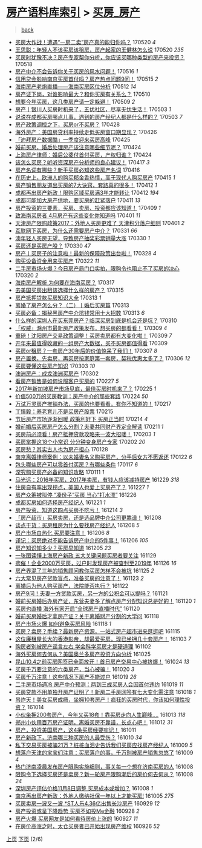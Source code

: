 [房产语料库索引](../../README.md)  > [买房_房产](买房_房产.md)
====
> [back](../README.md)

- [买房大作战！遭遇“一房二卖”房产真的能归你吗？](http://jkwz.applinzi.com/ittc/6969759198647682052.html#%E4%B9%B0%E6%88%BF%E5%A4%A7%E4%BD%9C%E6%88%98%EF%BC%81%E9%81%AD%E9%81%87%E2%80%9C%E4%B8%80%E6%88%BF%E4%BA%8C%E5%8D%96%E2%80%9D%E6%88%BF%E4%BA%A7%E7%9C%9F%E7%9A%84%E8%83%BD%E5%BD%92%E4%BD%A0%E5%90%97%EF%BC%9F) 170520 *4* 
- [王思聪：年轻人不该买房该租房，房产起家的王健林怎么说](http://jkwz.applinzi.com/ittc/6969374949046223877.html#%E7%8E%8B%E6%80%9D%E8%81%AA%EF%BC%9A%E5%B9%B4%E8%BD%BB%E4%BA%BA%E4%B8%8D%E8%AF%A5%E4%B9%B0%E6%88%BF%E8%AF%A5%E7%A7%9F%E6%88%BF%EF%BC%8C%E6%88%BF%E4%BA%A7%E8%B5%B7%E5%AE%B6%E7%9A%84%E7%8E%8B%E5%81%A5%E6%9E%97%E6%80%8E%E4%B9%88%E8%AF%B4) 170520 *235* 
- [买房时犹豫不决？房产专家帮你分析，你应该买哪种类型的房产来投资？](http://jkwz.applinzi.com/ittc/6968882521168151557.html#%E4%B9%B0%E6%88%BF%E6%97%B6%E7%8A%B9%E8%B1%AB%E4%B8%8D%E5%86%B3%EF%BC%9F%E6%88%BF%E4%BA%A7%E4%B8%93%E5%AE%B6%E5%B8%AE%E4%BD%A0%E5%88%86%E6%9E%90%EF%BC%8C%E4%BD%A0%E5%BA%94%E8%AF%A5%E4%B9%B0%E5%93%AA%E7%A7%8D%E7%B1%BB%E5%9E%8B%E7%9A%84%E6%88%BF%E4%BA%A7%E6%9D%A5%E6%8A%95%E8%B5%84%EF%BC%9F) 170518  
- [房产中介不会告诉你关于买房的风水问题！](http://jkwz.applinzi.com/ittc/6968348043664425989.html#%E6%88%BF%E4%BA%A7%E4%B8%AD%E4%BB%8B%E4%B8%8D%E4%BC%9A%E5%91%8A%E8%AF%89%E4%BD%A0%E5%85%B3%E4%BA%8E%E4%B9%B0%E6%88%BF%E7%9A%84%E9%A3%8E%E6%B0%B4%E9%97%AE%E9%A2%98%EF%BC%81) 170516 *1* 
- [信用贷会影响南京买房首付吗？房产热点问题9问！](http://jkwz.applinzi.com/ittc/6967816759414359044.html#%E4%BF%A1%E7%94%A8%E8%B4%B7%E4%BC%9A%E5%BD%B1%E5%93%8D%E5%8D%97%E4%BA%AC%E4%B9%B0%E6%88%BF%E9%A6%96%E4%BB%98%E5%90%97%EF%BC%9F%E6%88%BF%E4%BA%A7%E7%83%AD%E7%82%B9%E9%97%AE%E9%A2%989%E9%97%AE%EF%BC%81) 170515 *2* 
- [海南房产老炮直播——海南买房区位分析](http://jkwz.applinzi.com/ittc/6966782061808452613.html#%E6%B5%B7%E5%8D%97%E6%88%BF%E4%BA%A7%E8%80%81%E7%82%AE%E7%9B%B4%E6%92%AD%E2%80%94%E2%80%94%E6%B5%B7%E5%8D%97%E4%B9%B0%E6%88%BF%E5%8C%BA%E4%BD%8D%E5%88%86%E6%9E%90) 170512 *14* 
- [房产证下岗，对谁影响最大？和你买房有关系么？](http://jkwz.applinzi.com/ittc/6965970350390117381.html#%E6%88%BF%E4%BA%A7%E8%AF%81%E4%B8%8B%E5%B2%97%EF%BC%8C%E5%AF%B9%E8%B0%81%E5%BD%B1%E5%93%8D%E6%9C%80%E5%A4%A7%EF%BC%9F%E5%92%8C%E4%BD%A0%E4%B9%B0%E6%88%BF%E6%9C%89%E5%85%B3%E7%B3%BB%E4%B9%88%EF%BC%9F) 170510  
- [想要今年买房，这几类房产请一定躲避！](http://jkwz.applinzi.com/ittc/6965677228590367749.html#%E6%83%B3%E8%A6%81%E4%BB%8A%E5%B9%B4%E4%B9%B0%E6%88%BF%EF%BC%8C%E8%BF%99%E5%87%A0%E7%B1%BB%E6%88%BF%E4%BA%A7%E8%AF%B7%E4%B8%80%E5%AE%9A%E8%BA%B2%E9%81%BF%EF%BC%81) 170509 *2* 
- [房产丨银川人买房时机来了，五优社区，尽享无忧生活！](http://jkwz.applinzi.com/ittc/6963485828947903493.html#%E6%88%BF%E4%BA%A7%E4%B8%A8%E9%93%B6%E5%B7%9D%E4%BA%BA%E4%B9%B0%E6%88%BF%E6%97%B6%E6%9C%BA%E6%9D%A5%E4%BA%86%EF%BC%8C%E4%BA%94%E4%BC%98%E7%A4%BE%E5%8C%BA%EF%BC%8C%E5%B0%BD%E4%BA%AB%E6%97%A0%E5%BF%A7%E7%94%9F%E6%B4%BB%EF%BC%81) 170503 *1* 
- [说说在成都买房哪点儿事，遇到的房产经纪人都是什么样的？](http://jkwz.applinzi.com/ittc/6963470895287895044.html#%E8%AF%B4%E8%AF%B4%E5%9C%A8%E6%88%90%E9%83%BD%E4%B9%B0%E6%88%BF%E5%93%AA%E7%82%B9%E5%84%BF%E4%BA%8B%EF%BC%8C%E9%81%87%E5%88%B0%E7%9A%84%E6%88%BF%E4%BA%A7%E7%BB%8F%E7%BA%AA%E4%BA%BA%E9%83%BD%E6%98%AF%E4%BB%80%E4%B9%88%E6%A0%B7%E7%9A%84%EF%BC%9F) 170503 *7* 
- [房产政策调控之下，买房or不买房？](http://jkwz.applinzi.com/ittc/6961585607934477317.html#%E6%88%BF%E4%BA%A7%E6%94%BF%E7%AD%96%E8%B0%83%E6%8E%A7%E4%B9%8B%E4%B8%8B%EF%BC%8C%E4%B9%B0%E6%88%BFor%E4%B8%8D%E4%B9%B0%E6%88%BF%EF%BC%9F) 170428  
- [海外房产：美国房贷利率持续走低买房窗口期显现？](http://jkwz.applinzi.com/ittc/6960864604086338565.html#%E6%B5%B7%E5%A4%96%E6%88%BF%E4%BA%A7%EF%BC%9A%E7%BE%8E%E5%9B%BD%E6%88%BF%E8%B4%B7%E5%88%A9%E7%8E%87%E6%8C%81%E7%BB%AD%E8%B5%B0%E4%BD%8E%E4%B9%B0%E6%88%BF%E7%AA%97%E5%8F%A3%E6%9C%9F%E6%98%BE%E7%8E%B0%EF%BC%9F) 170426  
- [「迪拜房产数据酷」一季度迎来买房高峰](http://jkwz.applinzi.com/ittc/6960109692922627076.html#%E3%80%8C%E8%BF%AA%E6%8B%9C%E6%88%BF%E4%BA%A7%E6%95%B0%E6%8D%AE%E9%85%B7%E3%80%8D%E4%B8%80%E5%AD%A3%E5%BA%A6%E8%BF%8E%E6%9D%A5%E4%B9%B0%E6%88%BF%E9%AB%98%E5%B3%B0) 170425  
- [婚前买房，婚后处理房产该注意哪些细节呢？](http://jkwz.applinzi.com/ittc/6960115848072135684.html#%E5%A9%9A%E5%89%8D%E4%B9%B0%E6%88%BF%EF%BC%8C%E5%A9%9A%E5%90%8E%E5%A4%84%E7%90%86%E6%88%BF%E4%BA%A7%E8%AF%A5%E6%B3%A8%E6%84%8F%E5%93%AA%E4%BA%9B%E7%BB%86%E8%8A%82%E5%91%A2%EF%BC%9F) 170424  
- [上海房产律师：婚后公婆付首付买房，产权归谁？](http://jkwz.applinzi.com/ittc/6960026554041107460.html#%E4%B8%8A%E6%B5%B7%E6%88%BF%E4%BA%A7%E5%BE%8B%E5%B8%88%EF%BC%9A%E5%A9%9A%E5%90%8E%E5%85%AC%E5%A9%86%E4%BB%98%E9%A6%96%E4%BB%98%E4%B9%B0%E6%88%BF%EF%BC%8C%E4%BA%A7%E6%9D%83%E5%BD%92%E8%B0%81%EF%BC%9F) 170424  
- [该怎么买房？听听资深房产分析师的良心建议！](http://jkwz.applinzi.com/ittc/6957518844326315013.html#%E8%AF%A5%E6%80%8E%E4%B9%88%E4%B9%B0%E6%88%BF%EF%BC%9F%E5%90%AC%E5%90%AC%E8%B5%84%E6%B7%B1%E6%88%BF%E4%BA%A7%E5%88%86%E6%9E%90%E5%B8%88%E7%9A%84%E8%89%AF%E5%BF%83%E5%BB%BA%E8%AE%AE%EF%BC%81) 170417 *3* 
- [房产名词有哪些？新手买房必知这些房产名词](http://jkwz.applinzi.com/ittc/6957109376610468868.html#%E6%88%BF%E4%BA%A7%E5%90%8D%E8%AF%8D%E6%9C%89%E5%93%AA%E4%BA%9B%EF%BC%9F%E6%96%B0%E6%89%8B%E4%B9%B0%E6%88%BF%E5%BF%85%E7%9F%A5%E8%BF%99%E4%BA%9B%E6%88%BF%E4%BA%A7%E5%90%8D%E8%AF%8D) 170416  
- [在历史上，欧洲人的购买郁金香热情，高于现代人购买房产](http://jkwz.applinzi.com/ittc/6956727196440855557.html#%E5%9C%A8%E5%8E%86%E5%8F%B2%E4%B8%8A%EF%BC%8C%E6%AC%A7%E6%B4%B2%E4%BA%BA%E7%9A%84%E8%B4%AD%E4%B9%B0%E9%83%81%E9%87%91%E9%A6%99%E7%83%AD%E6%83%85%EF%BC%8C%E9%AB%98%E4%BA%8E%E7%8E%B0%E4%BB%A3%E4%BA%BA%E8%B4%AD%E4%B9%B0%E6%88%BF%E4%BA%A7) 170415 *1* 
- [房产销售朋友道出买房的7大诀窍，套路真的很多！](http://jkwz.applinzi.com/ittc/6955694260216136708.html#%E6%88%BF%E4%BA%A7%E9%94%80%E5%94%AE%E6%9C%8B%E5%8F%8B%E9%81%93%E5%87%BA%E4%B9%B0%E6%88%BF%E7%9A%847%E5%A4%A7%E8%AF%80%E7%AA%8D%EF%BC%8C%E5%A5%97%E8%B7%AF%E7%9C%9F%E7%9A%84%E5%BE%88%E5%A4%9A%EF%BC%81) 170412 *1* 
- [成都再出房产新政！限购区域买房满3年才能转让](http://jkwz.applinzi.com/ittc/6955643318003303429.html#%E6%88%90%E9%83%BD%E5%86%8D%E5%87%BA%E6%88%BF%E4%BA%A7%E6%96%B0%E6%94%BF%EF%BC%81%E9%99%90%E8%B4%AD%E5%8C%BA%E5%9F%9F%E4%B9%B0%E6%88%BF%E6%BB%A13%E5%B9%B4%E6%89%8D%E8%83%BD%E8%BD%AC%E8%AE%A9) 170412 *194* 
- [成都可能加大房产供地，要买房的赶紧落户](http://jkwz.applinzi.com/ittc/6955278399600854021.html#%E6%88%90%E9%83%BD%E5%8F%AF%E8%83%BD%E5%8A%A0%E5%A4%A7%E6%88%BF%E4%BA%A7%E4%BE%9B%E5%9C%B0%EF%BC%8C%E8%A6%81%E4%B9%B0%E6%88%BF%E7%9A%84%E8%B5%B6%E7%B4%A7%E8%90%BD%E6%88%B7) 170411 *13* 
- [房产投资的三要素，买房、卖房、投资都应该知道！](http://jkwz.applinzi.com/ittc/6954522792488862724.html#%E6%88%BF%E4%BA%A7%E6%8A%95%E8%B5%84%E7%9A%84%E4%B8%89%E8%A6%81%E7%B4%A0%EF%BC%8C%E4%B9%B0%E6%88%BF%E3%80%81%E5%8D%96%E6%88%BF%E3%80%81%E6%8A%95%E8%B5%84%E9%83%BD%E5%BA%94%E8%AF%A5%E7%9F%A5%E9%81%93%EF%BC%81) 170409 *1* 
- [致海南买房者 4月房产有这些变化你知道吗](http://jkwz.applinzi.com/ittc/6951602478482195460.html#%E8%87%B4%E6%B5%B7%E5%8D%97%E4%B9%B0%E6%88%BF%E8%80%85+4%E6%9C%88%E6%88%BF%E4%BA%A7%E6%9C%89%E8%BF%99%E4%BA%9B%E5%8F%98%E5%8C%96%E4%BD%A0%E7%9F%A5%E9%81%93%E5%90%97) 170401 *11* 
- [天津房产限购政策2017：外地人买房更难了 天津积分落户细则](http://jkwz.applinzi.com/ittc/6951607196365358085.html#%E5%A4%A9%E6%B4%A5%E6%88%BF%E4%BA%A7%E9%99%90%E8%B4%AD%E6%94%BF%E7%AD%962017%EF%BC%9A%E5%A4%96%E5%9C%B0%E4%BA%BA%E4%B9%B0%E6%88%BF%E6%9B%B4%E9%9A%BE%E4%BA%86+%E5%A4%A9%E6%B4%A5%E7%A7%AF%E5%88%86%E8%90%BD%E6%88%B7%E7%BB%86%E5%88%99) 170401 *2* 
- [互联网下买房，为什么还需要房产中介？](http://jkwz.applinzi.com/ittc/6951340498575950853.html#%E4%BA%92%E8%81%94%E7%BD%91%E4%B8%8B%E4%B9%B0%E6%88%BF%EF%BC%8C%E4%B8%BA%E4%BB%80%E4%B9%88%E8%BF%98%E9%9C%80%E8%A6%81%E6%88%BF%E4%BA%A7%E4%B8%AD%E4%BB%8B%EF%BC%9F) 170331 *66* 
- [澳年轻人买房无望，导致房产抽奖彩票销量大涨](http://jkwz.applinzi.com/ittc/6950885055240078340.html#%E6%BE%B3%E5%B9%B4%E8%BD%BB%E4%BA%BA%E4%B9%B0%E6%88%BF%E6%97%A0%E6%9C%9B%EF%BC%8C%E5%AF%BC%E8%87%B4%E6%88%BF%E4%BA%A7%E6%8A%BD%E5%A5%96%E5%BD%A9%E7%A5%A8%E9%94%80%E9%87%8F%E5%A4%A7%E6%B6%A8) 170330 *1* 
- [买房还是买房产股？](http://jkwz.applinzi.com/ittc/6950786859570562053.html#%E4%B9%B0%E6%88%BF%E8%BF%98%E6%98%AF%E4%B9%B0%E6%88%BF%E4%BA%A7%E8%82%A1%EF%BC%9F) 170330 *47* 
- [房产丨买房子的注意啦！最新的保障政策出台啦！](http://jkwz.applinzi.com/ittc/6950198821215798276.html#%E6%88%BF%E4%BA%A7%E4%B8%A8%E4%B9%B0%E6%88%BF%E5%AD%90%E7%9A%84%E6%B3%A8%E6%84%8F%E5%95%A6%EF%BC%81%E6%9C%80%E6%96%B0%E7%9A%84%E4%BF%9D%E9%9A%9C%E6%94%BF%E7%AD%96%E5%87%BA%E5%8F%B0%E5%95%A6%EF%BC%81) 170328 *4* 
- [购买设备资金用来买房产](http://jkwz.applinzi.com/ittc/6947691363041805316.html#%E8%B4%AD%E4%B9%B0%E8%AE%BE%E5%A4%87%E8%B5%84%E9%87%91%E7%94%A8%E6%9D%A5%E4%B9%B0%E6%88%BF%E4%BA%A7) 170322 *11* 
- [二手房市场火爆？今日房产局门口实拍，限购令也阻止不了买房的决心](http://jkwz.applinzi.com/ittc/6947161133181060100.html#%E4%BA%8C%E6%89%8B%E6%88%BF%E5%B8%82%E5%9C%BA%E7%81%AB%E7%88%86%EF%BC%9F%E4%BB%8A%E6%97%A5%E6%88%BF%E4%BA%A7%E5%B1%80%E9%97%A8%E5%8F%A3%E5%AE%9E%E6%8B%8D%EF%BC%8C%E9%99%90%E8%B4%AD%E4%BB%A4%E4%B9%9F%E9%98%BB%E6%AD%A2%E4%B8%8D%E4%BA%86%E4%B9%B0%E6%88%BF%E7%9A%84%E5%86%B3%E5%BF%83) 170320 *2* 
- [海南房产解析 为何要在海南买房？](http://jkwz.applinzi.com/ittc/6946015283612484613.html#%E6%B5%B7%E5%8D%97%E6%88%BF%E4%BA%A7%E8%A7%A3%E6%9E%90+%E4%B8%BA%E4%BD%95%E8%A6%81%E5%9C%A8%E6%B5%B7%E5%8D%97%E4%B9%B0%E6%88%BF%EF%BC%9F) 170317  
- [去美国买房出租该选择什么样的房产？](http://jkwz.applinzi.com/ittc/6945210578476991492.html#%E5%8E%BB%E7%BE%8E%E5%9B%BD%E4%B9%B0%E6%88%BF%E5%87%BA%E7%A7%9F%E8%AF%A5%E9%80%89%E6%8B%A9%E4%BB%80%E4%B9%88%E6%A0%B7%E7%9A%84%E6%88%BF%E4%BA%A7%EF%BC%9F) 170315  
- [房产抵押贷款买房知识大全](http://jkwz.applinzi.com/ittc/6944567569779524613.html#%E6%88%BF%E4%BA%A7%E6%8A%B5%E6%8A%BC%E8%B4%B7%E6%AC%BE%E4%B9%B0%E6%88%BF%E7%9F%A5%E8%AF%86%E5%A4%A7%E5%85%A8) 170313 *1* 
- [离婚了房产怎么分？（二）丨婚后买房篇](http://jkwz.applinzi.com/ittc/6944477033458566148.html#%E7%A6%BB%E5%A9%9A%E4%BA%86%E6%88%BF%E4%BA%A7%E6%80%8E%E4%B9%88%E5%88%86%EF%BC%9F%EF%BC%88%E4%BA%8C%EF%BC%89%E4%B8%A8%E5%A9%9A%E5%90%8E%E4%B9%B0%E6%88%BF%E7%AF%87) 170313  
- [买房必备：揭秘黑房产中介坑钱常用十大招数](http://jkwz.applinzi.com/ittc/6944424774615958533.html#%E4%B9%B0%E6%88%BF%E5%BF%85%E5%A4%87%EF%BC%9A%E6%8F%AD%E7%A7%98%E9%BB%91%E6%88%BF%E4%BA%A7%E4%B8%AD%E4%BB%8B%E5%9D%91%E9%92%B1%E5%B8%B8%E7%94%A8%E5%8D%81%E5%A4%A7%E6%8B%9B%E6%95%B0) 170313 *6* 
- [什么样的深圳人在买东莞房产？临深买房到底是机会还是坑？](http://jkwz.applinzi.com/ittc/6943333887580308484.html#%E4%BB%80%E4%B9%88%E6%A0%B7%E7%9A%84%E6%B7%B1%E5%9C%B3%E4%BA%BA%E5%9C%A8%E4%B9%B0%E4%B8%9C%E8%8E%9E%E6%88%BF%E4%BA%A7%EF%BC%9F%E4%B8%B4%E6%B7%B1%E4%B9%B0%E6%88%BF%E5%88%B0%E5%BA%95%E6%98%AF%E6%9C%BA%E4%BC%9A%E8%BF%98%E6%98%AF%E5%9D%91%EF%BC%9F) 170310  
- [「权威」滁州市最新房产政策发布，想买房的都看看！](http://jkwz.applinzi.com/ittc/6943091542385492996.html#%E3%80%8C%E6%9D%83%E5%A8%81%E3%80%8D%E6%BB%81%E5%B7%9E%E5%B8%82%E6%9C%80%E6%96%B0%E6%88%BF%E4%BA%A7%E6%94%BF%E7%AD%96%E5%8F%91%E5%B8%83%EF%BC%8C%E6%83%B3%E4%B9%B0%E6%88%BF%E7%9A%84%E9%83%BD%E7%9C%8B%E7%9C%8B%EF%BC%81) 170309 *4* 
- [重磅！沈阳房产交易政策调整！买房卖房都有大变化啦！](http://jkwz.applinzi.com/ittc/6943037968741827588.html#%E9%87%8D%E7%A3%85%EF%BC%81%E6%B2%88%E9%98%B3%E6%88%BF%E4%BA%A7%E4%BA%A4%E6%98%93%E6%94%BF%E7%AD%96%E8%B0%83%E6%95%B4%EF%BC%81%E4%B9%B0%E6%88%BF%E5%8D%96%E6%88%BF%E9%83%BD%E6%9C%89%E5%A4%A7%E5%8F%98%E5%8C%96%E5%95%A6%EF%BC%81) 170309 *7* 
- [开年来最值得收藏的一组房产大数据，买不买房都值得看](http://jkwz.applinzi.com/ittc/6942957751012688901.html#%E5%BC%80%E5%B9%B4%E6%9D%A5%E6%9C%80%E5%80%BC%E5%BE%97%E6%94%B6%E8%97%8F%E7%9A%84%E4%B8%80%E7%BB%84%E6%88%BF%E4%BA%A7%E5%A4%A7%E6%95%B0%E6%8D%AE%EF%BC%8C%E4%B9%B0%E4%B8%8D%E4%B9%B0%E6%88%BF%E9%83%BD%E5%80%BC%E5%BE%97%E7%9C%8B) 170309  
- [买房or租房？一套房产30年后的价值惊呆了我们！](http://jkwz.applinzi.com/ittc/6942366114922365957.html#%E4%B9%B0%E6%88%BFor%E7%A7%9F%E6%88%BF%EF%BC%9F%E4%B8%80%E5%A5%97%E6%88%BF%E4%BA%A730%E5%B9%B4%E5%90%8E%E7%9A%84%E4%BB%B7%E5%80%BC%E6%83%8A%E5%91%86%E4%BA%86%E6%88%91%E4%BB%AC%EF%BC%81) 170307 *8* 
- [房产置换，先卖房，再买房按家庭第一套房，契税优惠太多了？](http://jkwz.applinzi.com/ittc/6941951825954735108.html#%E6%88%BF%E4%BA%A7%E7%BD%AE%E6%8D%A2%EF%BC%8C%E5%85%88%E5%8D%96%E6%88%BF%EF%BC%8C%E5%86%8D%E4%B9%B0%E6%88%BF%E6%8C%89%E5%AE%B6%E5%BA%AD%E7%AC%AC%E4%B8%80%E5%A5%97%E6%88%BF%EF%BC%8C%E5%A5%91%E7%A8%8E%E4%BC%98%E6%83%A0%E5%A4%AA%E5%A4%9A%E4%BA%86%EF%BC%9F) 170306 *12* 
- [买房要懂这些房产知识](http://jkwz.applinzi.com/ittc/6940749151200609285.html#%E4%B9%B0%E6%88%BF%E8%A6%81%E6%87%82%E8%BF%99%E4%BA%9B%E6%88%BF%E4%BA%A7%E7%9F%A5%E8%AF%86) 170303 *10* 
- [澳洲房产：成龙澳洲买房产](http://jkwz.applinzi.com/ittc/6940460586684122117.html#%E6%BE%B3%E6%B4%B2%E6%88%BF%E4%BA%A7%EF%BC%9A%E6%88%90%E9%BE%99%E6%BE%B3%E6%B4%B2%E4%B9%B0%E6%88%BF%E4%BA%A7) 170302  
- [看房产销售是如何说服客户买房的](http://jkwz.applinzi.com/ittc/6939439688409678853.html#%E7%9C%8B%E6%88%BF%E4%BA%A7%E9%94%80%E5%94%AE%E6%98%AF%E5%A6%82%E4%BD%95%E8%AF%B4%E6%9C%8D%E5%AE%A2%E6%88%B7%E4%B9%B0%E6%88%BF%E7%9A%84) 170227 *5* 
- [2017年新加坡房产市场见底，最佳买房时机来了？](http://jkwz.applinzi.com/ittc/6938705857239057412.html#2017%E5%B9%B4%E6%96%B0%E5%8A%A0%E5%9D%A1%E6%88%BF%E4%BA%A7%E5%B8%82%E5%9C%BA%E8%A7%81%E5%BA%95%EF%BC%8C%E6%9C%80%E4%BD%B3%E4%B9%B0%E6%88%BF%E6%97%B6%E6%9C%BA%E6%9D%A5%E4%BA%86%EF%BC%9F) 170225 *1* 
- [价值500万的买房教训：房产中介的那些套路](http://jkwz.applinzi.com/ittc/6938101631974638596.html#%E4%BB%B7%E5%80%BC500%E4%B8%87%E7%9A%84%E4%B9%B0%E6%88%BF%E6%95%99%E8%AE%AD%EF%BC%9A%E6%88%BF%E4%BA%A7%E4%B8%AD%E4%BB%8B%E7%9A%84%E9%82%A3%E4%BA%9B%E5%A5%97%E8%B7%AF) 170224 *50* 
- [万试万灵房产推销办法，买房的也要看看，有你不知道的！](http://jkwz.applinzi.com/ittc/6935589085891789829.html#%E4%B8%87%E8%AF%95%E4%B8%87%E7%81%B5%E6%88%BF%E4%BA%A7%E6%8E%A8%E9%94%80%E5%8A%9E%E6%B3%95%EF%BC%8C%E4%B9%B0%E6%88%BF%E7%9A%84%E4%B9%9F%E8%A6%81%E7%9C%8B%E7%9C%8B%EF%BC%8C%E6%9C%89%E4%BD%A0%E4%B8%8D%E7%9F%A5%E9%81%93%E7%9A%84%EF%BC%81) 170217  
- [丁慎毅：养老育儿不是买房产股票](http://jkwz.applinzi.com/ittc/6934886526847812612.html#%E4%B8%81%E6%85%8E%E6%AF%85%EF%BC%9A%E5%85%BB%E8%80%81%E8%82%B2%E5%84%BF%E4%B8%8D%E6%98%AF%E4%B9%B0%E6%88%BF%E4%BA%A7%E8%82%A1%E7%A5%A8) 170215  
- [节后房产市场逐渐回暖 政策利好下 买房正当时](http://jkwz.applinzi.com/ittc/6934433522495521797.html#%E8%8A%82%E5%90%8E%E6%88%BF%E4%BA%A7%E5%B8%82%E5%9C%BA%E9%80%90%E6%B8%90%E5%9B%9E%E6%9A%96+%E6%94%BF%E7%AD%96%E5%88%A9%E5%A5%BD%E4%B8%8B+%E4%B9%B0%E6%88%BF%E6%AD%A3%E5%BD%93%E6%97%B6) 170214 *4* 
- [婚前婚后买房房产怎么分割？夫妻共同财产界定全解读](http://jkwz.applinzi.com/ittc/6933161938283660292.html#%E5%A9%9A%E5%89%8D%E5%A9%9A%E5%90%8E%E4%B9%B0%E6%88%BF%E6%88%BF%E4%BA%A7%E6%80%8E%E4%B9%88%E5%88%86%E5%89%B2%EF%BC%9F%E5%A4%AB%E5%A6%BB%E5%85%B1%E5%90%8C%E8%B4%A2%E4%BA%A7%E7%95%8C%E5%AE%9A%E5%85%A8%E8%A7%A3%E8%AF%BB) 170211 *1* 
- [买房前必须看！房产抵押贷款攻略来一波大招喽！](http://jkwz.applinzi.com/ittc/6930440512950764549.html#%E4%B9%B0%E6%88%BF%E5%89%8D%E5%BF%85%E9%A1%BB%E7%9C%8B%EF%BC%81%E6%88%BF%E4%BA%A7%E6%8A%B5%E6%8A%BC%E8%B4%B7%E6%AC%BE%E6%94%BB%E7%95%A5%E6%9D%A5%E4%B8%80%E6%B3%A2%E5%A4%A7%E6%8B%9B%E5%96%BD%EF%BC%81) 170203 *1* 
- [买房掌握这18个小常识 分分钟变身房产专家](http://jkwz.applinzi.com/ittc/6929600398334886917.html#%E4%B9%B0%E6%88%BF%E6%8E%8C%E6%8F%A1%E8%BF%9918%E4%B8%AA%E5%B0%8F%E5%B8%B8%E8%AF%86+%E5%88%86%E5%88%86%E9%92%9F%E5%8F%98%E8%BA%AB%E6%88%BF%E4%BA%A7%E4%B8%93%E5%AE%B6) 170202 *20* 
- [买房愁？其实古人也为房产担心](http://jkwz.applinzi.com/ittc/6928317426092737540.html#%E4%B9%B0%E6%88%BF%E6%84%81%EF%BC%9F%E5%85%B6%E5%AE%9E%E5%8F%A4%E4%BA%BA%E4%B9%9F%E4%B8%BA%E6%88%BF%E4%BA%A7%E6%8B%85%E5%BF%83) 170128  
- [南京离婚律师案例：以未婚妻名义购买房产，分手后女方不愿返还](http://jkwz.applinzi.com/ittc/6926012659802833925.html#%E5%8D%97%E4%BA%AC%E7%A6%BB%E5%A9%9A%E5%BE%8B%E5%B8%88%E6%A1%88%E4%BE%8B%EF%BC%9A%E4%BB%A5%E6%9C%AA%E5%A9%9A%E5%A6%BB%E5%90%8D%E4%B9%89%E8%B4%AD%E4%B9%B0%E6%88%BF%E4%BA%A7%EF%BC%8C%E5%88%86%E6%89%8B%E5%90%8E%E5%A5%B3%E6%96%B9%E4%B8%8D%E6%84%BF%E8%BF%94%E8%BF%98) 170122 *6* 
- [包头哪些房产可以零首付买房？有哪些条件](http://jkwz.applinzi.com/ittc/6924070648350770181.html#%E5%8C%85%E5%A4%B4%E5%93%AA%E4%BA%9B%E6%88%BF%E4%BA%A7%E5%8F%AF%E4%BB%A5%E9%9B%B6%E9%A6%96%E4%BB%98%E4%B9%B0%E6%88%BF%EF%BC%9F%E6%9C%89%E5%93%AA%E4%BA%9B%E6%9D%A1%E4%BB%B6) 170117 *6* 
- [深究购买房产必备的知识攻略](http://jkwz.applinzi.com/ittc/6921806573185008644.html#%E6%B7%B1%E7%A9%B6%E8%B4%AD%E4%B9%B0%E6%88%BF%E4%BA%A7%E5%BF%85%E5%A4%87%E7%9A%84%E7%9F%A5%E8%AF%86%E6%94%BB%E7%95%A5) 170111 *1* 
- [马光远：2016年买房，2017年卖房，有钱人应该减持房产](http://jkwz.applinzi.com/ittc/6917109920494519301.html#%E9%A9%AC%E5%85%89%E8%BF%9C%EF%BC%9A2016%E5%B9%B4%E4%B9%B0%E6%88%BF%EF%BC%8C2017%E5%B9%B4%E5%8D%96%E6%88%BF%EF%BC%8C%E6%9C%89%E9%92%B1%E4%BA%BA%E5%BA%94%E8%AF%A5%E5%87%8F%E6%8C%81%E6%88%BF%E4%BA%A7) 161229 *318* 
- [住房自有率出现拐点，美国人也爱上买房产了？](http://jkwz.applinzi.com/ittc/6916363341764510725.html#%E4%BD%8F%E6%88%BF%E8%87%AA%E6%9C%89%E7%8E%87%E5%87%BA%E7%8E%B0%E6%8B%90%E7%82%B9%EF%BC%8C%E7%BE%8E%E5%9B%BD%E4%BA%BA%E4%B9%9F%E7%88%B1%E4%B8%8A%E4%B9%B0%E6%88%BF%E4%BA%A7%E4%BA%86%EF%BC%9F) 161227 *1* 
- [房产众筹被叫停 “凑份子”买房 当心“打水漂”](http://jkwz.applinzi.com/ittc/6915960366894154757.html#%E6%88%BF%E4%BA%A7%E4%BC%97%E7%AD%B9%E8%A2%AB%E5%8F%AB%E5%81%9C+%E2%80%9C%E5%87%91%E4%BB%BD%E5%AD%90%E2%80%9D%E4%B9%B0%E6%88%BF+%E5%BD%93%E5%BF%83%E2%80%9C%E6%89%93%E6%B0%B4%E6%BC%82%E2%80%9D) 161226  
- [成都买房如何选择房产经纪人](http://jkwz.applinzi.com/ittc/6914185591964304389.html#%E6%88%90%E9%83%BD%E4%B9%B0%E6%88%BF%E5%A6%82%E4%BD%95%E9%80%89%E6%8B%A9%E6%88%BF%E4%BA%A7%E7%BB%8F%E7%BA%AA%E4%BA%BA) 161221 *1* 
- [房产投资，知道这四点买房不吃亏！](http://jkwz.applinzi.com/ittc/6911535470558577669.html#%E6%88%BF%E4%BA%A7%E6%8A%95%E8%B5%84%EF%BC%8C%E7%9F%A5%E9%81%93%E8%BF%99%E5%9B%9B%E7%82%B9%E4%B9%B0%E6%88%BF%E4%B8%8D%E5%90%83%E4%BA%8F%EF%BC%81) 161214 *3* 
- [「房产超市」买房卖房，还是选品牌中介公司更靠谱！](http://jkwz.applinzi.com/ittc/6909316615262176261.html#%E3%80%8C%E6%88%BF%E4%BA%A7%E8%B6%85%E5%B8%82%E3%80%8D%E4%B9%B0%E6%88%BF%E5%8D%96%E6%88%BF%EF%BC%8C%E8%BF%98%E6%98%AF%E9%80%89%E5%93%81%E7%89%8C%E4%B8%AD%E4%BB%8B%E5%85%AC%E5%8F%B8%E6%9B%B4%E9%9D%A0%E8%B0%B1%EF%BC%81) 161208  
- [谈点干货：买房租房为什么要找房产经纪人](http://jkwz.applinzi.com/ittc/6909048721366320132.html#%E8%B0%88%E7%82%B9%E5%B9%B2%E8%B4%A7%EF%BC%9A%E4%B9%B0%E6%88%BF%E7%A7%9F%E6%88%BF%E4%B8%BA%E4%BB%80%E4%B9%88%E8%A6%81%E6%89%BE%E6%88%BF%E4%BA%A7%E7%BB%8F%E7%BA%AA%E4%BA%BA) 161208 *5* 
- [房产市场白热化 买房要注意！](http://jkwz.applinzi.com/ittc/6908569796374692868.html#%E6%88%BF%E4%BA%A7%E5%B8%82%E5%9C%BA%E7%99%BD%E7%83%AD%E5%8C%96+%E4%B9%B0%E6%88%BF%E8%A6%81%E6%B3%A8%E6%84%8F%EF%BC%81) 161206 *8* 
- [谨记：买房绝对不能告诉房产中介的5件事！](http://jkwz.applinzi.com/ittc/6908111476618691588.html#%E8%B0%A8%E8%AE%B0%EF%BC%9A%E4%B9%B0%E6%88%BF%E7%BB%9D%E5%AF%B9%E4%B8%8D%E8%83%BD%E5%91%8A%E8%AF%89%E6%88%BF%E4%BA%A7%E4%B8%AD%E4%BB%8B%E7%9A%845%E4%BB%B6%E4%BA%8B%EF%BC%81) 161206 *105* 
- [房产知识知多少？买房早知道](http://jkwz.applinzi.com/ittc/6908128695016752133.html#%E6%88%BF%E4%BA%A7%E7%9F%A5%E8%AF%86%E7%9F%A5%E5%A4%9A%E5%B0%91%EF%BC%9F%E4%B9%B0%E6%88%BF%E6%97%A9%E7%9F%A5%E9%81%93) 161205 *23* 
- [一张图读懂上海房产新政 五大关键问题买房者要关注](http://jkwz.applinzi.com/ittc/6905855942045729796.html#%E4%B8%80%E5%BC%A0%E5%9B%BE%E8%AF%BB%E6%87%82%E4%B8%8A%E6%B5%B7%E6%88%BF%E4%BA%A7%E6%96%B0%E6%94%BF+%E4%BA%94%E5%A4%A7%E5%85%B3%E9%94%AE%E9%97%AE%E9%A2%98%E4%B9%B0%E6%88%BF%E8%80%85%E8%A6%81%E5%85%B3%E6%B3%A8) 161129  
- [悲催！企业2000万买房，过户时发现房产被查封至2019年](http://jkwz.applinzi.com/ittc/6904868188302345221.html#%E6%82%B2%E5%82%AC%EF%BC%81%E4%BC%81%E4%B8%9A2000%E4%B8%87%E4%B9%B0%E6%88%BF%EF%BC%8C%E8%BF%87%E6%88%B7%E6%97%B6%E5%8F%91%E7%8E%B0%E6%88%BF%E4%BA%A7%E8%A2%AB%E6%9F%A5%E5%B0%81%E8%87%B32019%E5%B9%B4) 161126 *16* 
- [房产界混了三年的销售顾问教你买房怎样不会被坑](http://jkwz.applinzi.com/ittc/6904320659676464132.html#%E6%88%BF%E4%BA%A7%E7%95%8C%E6%B7%B7%E4%BA%86%E4%B8%89%E5%B9%B4%E7%9A%84%E9%94%80%E5%94%AE%E9%A1%BE%E9%97%AE%E6%95%99%E4%BD%A0%E4%B9%B0%E6%88%BF%E6%80%8E%E6%A0%B7%E4%B8%8D%E4%BC%9A%E8%A2%AB%E5%9D%91) 161125 *2* 
- [六大常见房产贷款盲点，准备买房的注意了！](http://jkwz.applinzi.com/ittc/6903619731193332740.html#%E5%85%AD%E5%A4%A7%E5%B8%B8%E8%A7%81%E6%88%BF%E4%BA%A7%E8%B4%B7%E6%AC%BE%E7%9B%B2%E7%82%B9%EF%BC%8C%E5%87%86%E5%A4%87%E4%B9%B0%E6%88%BF%E7%9A%84%E6%B3%A8%E6%84%8F%E4%BA%86%EF%BC%81) 161123 *2* 
- [离婚后为他人购买房产，法院能否执行？](http://jkwz.applinzi.com/ittc/6903256864329827332.html#%E7%A6%BB%E5%A9%9A%E5%90%8E%E4%B8%BA%E4%BB%96%E4%BA%BA%E8%B4%AD%E4%B9%B0%E6%88%BF%E4%BA%A7%EF%BC%8C%E6%B3%95%E9%99%A2%E8%83%BD%E5%90%A6%E6%89%A7%E8%A1%8C%EF%BC%9F) 161122  
- [房产9问！夫妻一方贷款买房，另一方的公积金可以提吗？](http://jkwz.applinzi.com/ittc/6902879706193331205.html#%E6%88%BF%E4%BA%A79%E9%97%AE%EF%BC%81%E5%A4%AB%E5%A6%BB%E4%B8%80%E6%96%B9%E8%B4%B7%E6%AC%BE%E4%B9%B0%E6%88%BF%EF%BC%8C%E5%8F%A6%E4%B8%80%E6%96%B9%E7%9A%84%E5%85%AC%E7%A7%AF%E9%87%91%E5%8F%AF%E4%BB%A5%E6%8F%90%E5%90%97%EF%BC%9F) 161121  
- [婚前买房婚后办房产证，东营夫妻多了解点房产分配知识总是好的！](http://jkwz.applinzi.com/ittc/6902651119968191493.html#%E5%A9%9A%E5%89%8D%E4%B9%B0%E6%88%BF%E5%A9%9A%E5%90%8E%E5%8A%9E%E6%88%BF%E4%BA%A7%E8%AF%81%EF%BC%8C%E4%B8%9C%E8%90%A5%E5%A4%AB%E5%A6%BB%E5%A4%9A%E4%BA%86%E8%A7%A3%E7%82%B9%E6%88%BF%E4%BA%A7%E5%88%86%E9%85%8D%E7%9F%A5%E8%AF%86%E6%80%BB%E6%98%AF%E5%A5%BD%E7%9A%84%EF%BC%81) 161120 *1* 
- [买房也直播 海外有家开启“全球房产直播时代”](http://jkwz.applinzi.com/ittc/6902469636959765509.html#%E4%B9%B0%E6%88%BF%E4%B9%9F%E7%9B%B4%E6%92%AD+%E6%B5%B7%E5%A4%96%E6%9C%89%E5%AE%B6%E5%BC%80%E5%90%AF%E2%80%9C%E5%85%A8%E7%90%83%E6%88%BF%E4%BA%A7%E7%9B%B4%E6%92%AD%E6%97%B6%E4%BB%A3%E2%80%9D) 161120  
- [婚前买房婚后才拿房产证？关于离婚财产分割的大学问](http://jkwz.applinzi.com/ittc/6901858320645620740.html#%E5%A9%9A%E5%89%8D%E4%B9%B0%E6%88%BF%E5%A9%9A%E5%90%8E%E6%89%8D%E6%8B%BF%E6%88%BF%E4%BA%A7%E8%AF%81%EF%BC%9F%E5%85%B3%E4%BA%8E%E7%A6%BB%E5%A9%9A%E8%B4%A2%E4%BA%A7%E5%88%86%E5%89%B2%E7%9A%84%E5%A4%A7%E5%AD%A6%E9%97%AE) 161118  
- [房产市场火爆 如何避免买房风险](http://jkwz.applinzi.com/ittc/6901764347923006469.html#%E6%88%BF%E4%BA%A7%E5%B8%82%E5%9C%BA%E7%81%AB%E7%88%86+%E5%A6%82%E4%BD%95%E9%81%BF%E5%85%8D%E4%B9%B0%E6%88%BF%E9%A3%8E%E9%99%A9) 161118 *1* 
- [买房？卖房？手续？最新房产资源，一站式房产超市进来逛逛吧](http://jkwz.applinzi.com/ittc/6900703996779430917.html#%E4%B9%B0%E6%88%BF%EF%BC%9F%E5%8D%96%E6%88%BF%EF%BC%9F%E6%89%8B%E7%BB%AD%EF%BC%9F%E6%9C%80%E6%96%B0%E6%88%BF%E4%BA%A7%E8%B5%84%E6%BA%90%EF%BC%8C%E4%B8%80%E7%AB%99%E5%BC%8F%E6%88%BF%E4%BA%A7%E8%B6%85%E5%B8%82%E8%BF%9B%E6%9D%A5%E9%80%9B%E9%80%9B%E5%90%A7) 161115  
- [这位廉租屋长大的香港影帝，却最爱买房，现已坐拥几十套房产！](http://jkwz.applinzi.com/ittc/6896184750783333381.html#%E8%BF%99%E4%BD%8D%E5%BB%89%E7%A7%9F%E5%B1%8B%E9%95%BF%E5%A4%A7%E7%9A%84%E9%A6%99%E6%B8%AF%E5%BD%B1%E5%B8%9D%EF%BC%8C%E5%8D%B4%E6%9C%80%E7%88%B1%E4%B9%B0%E6%88%BF%EF%BC%8C%E7%8E%B0%E5%B7%B2%E5%9D%90%E6%8B%A5%E5%87%A0%E5%8D%81%E5%A5%97%E6%88%BF%E4%BA%A7%EF%BC%81) 161103 *7* 
- [购房者别被房产谣言左右 学会科学买房才是硬道理](http://jkwz.applinzi.com/ittc/6895852024154817541.html#%E8%B4%AD%E6%88%BF%E8%80%85%E5%88%AB%E8%A2%AB%E6%88%BF%E4%BA%A7%E8%B0%A3%E8%A8%80%E5%B7%A6%E5%8F%B3+%E5%AD%A6%E4%BC%9A%E7%A7%91%E5%AD%A6%E4%B9%B0%E6%88%BF%E6%89%8D%E6%98%AF%E7%A1%AC%E9%81%93%E7%90%86) 161102  
- [海外买房何去何从？美国奥兰多房产投资方向分析](http://jkwz.applinzi.com/ittc/6892991470406992900.html#%E6%B5%B7%E5%A4%96%E4%B9%B0%E6%88%BF%E4%BD%95%E5%8E%BB%E4%BD%95%E4%BB%8E%EF%BC%9F%E7%BE%8E%E5%9B%BD%E5%A5%A5%E5%85%B0%E5%A4%9A%E6%88%BF%E4%BA%A7%E6%8A%95%E8%B5%84%E6%96%B9%E5%90%91%E5%88%86%E6%9E%90) 161025  
- [昆山10.4之前买房网签已全面放开！首日房产交易中心被挤爆！](http://jkwz.applinzi.com/ittc/6892554267151303684.html#%E6%98%86%E5%B1%B110.4%E4%B9%8B%E5%89%8D%E4%B9%B0%E6%88%BF%E7%BD%91%E7%AD%BE%E5%B7%B2%E5%85%A8%E9%9D%A2%E6%94%BE%E5%BC%80%EF%BC%81%E9%A6%96%E6%97%A5%E6%88%BF%E4%BA%A7%E4%BA%A4%E6%98%93%E4%B8%AD%E5%BF%83%E8%A2%AB%E6%8C%A4%E7%88%86%EF%BC%81) 161024 *13* 
- [买房千万要注意的六类房产，当心被骗！](http://jkwz.applinzi.com/ittc/6891079267521135620.html#%E4%B9%B0%E6%88%BF%E5%8D%83%E4%B8%87%E8%A6%81%E6%B3%A8%E6%84%8F%E7%9A%84%E5%85%AD%E7%B1%BB%E6%88%BF%E4%BA%A7%EF%BC%8C%E5%BD%93%E5%BF%83%E8%A2%AB%E9%AA%97%EF%BC%81) 161020 *3* 
- [买房千万注意！这些情况下房产不能过户](http://jkwz.applinzi.com/ittc/6890749679565800452.html#%E4%B9%B0%E6%88%BF%E5%8D%83%E4%B8%87%E6%B3%A8%E6%84%8F%EF%BC%81%E8%BF%99%E4%BA%9B%E6%83%85%E5%86%B5%E4%B8%8B%E6%88%BF%E4%BA%A7%E4%B8%8D%E8%83%BD%E8%BF%87%E6%88%B7) 161019 *26* 
- [二手房市场遇冷 房产中介预测：两到三成买房人会因首付违约](http://jkwz.applinzi.com/ittc/6890650194512708613.html#%E4%BA%8C%E6%89%8B%E6%88%BF%E5%B8%82%E5%9C%BA%E9%81%87%E5%86%B7+%E6%88%BF%E4%BA%A7%E4%B8%AD%E4%BB%8B%E9%A2%84%E6%B5%8B%EF%BC%9A%E4%B8%A4%E5%88%B0%E4%B8%89%E6%88%90%E4%B9%B0%E6%88%BF%E4%BA%BA%E4%BC%9A%E5%9B%A0%E9%A6%96%E4%BB%98%E8%BF%9D%E7%BA%A6) 161019 *11* 
- [买房贷款不用单独开房产证明了！新房二手房网签有七大变化需注意](http://jkwz.applinzi.com/ittc/6890239289912198149.html#%E4%B9%B0%E6%88%BF%E8%B4%B7%E6%AC%BE%E4%B8%8D%E7%94%A8%E5%8D%95%E7%8B%AC%E5%BC%80%E6%88%BF%E4%BA%A7%E8%AF%81%E6%98%8E%E4%BA%86%EF%BC%81%E6%96%B0%E6%88%BF%E4%BA%8C%E6%89%8B%E6%88%BF%E7%BD%91%E7%AD%BE%E6%9C%89%E4%B8%83%E5%A4%A7%E5%8F%98%E5%8C%96%E9%9C%80%E6%B3%A8%E6%84%8F) 161018 *1* 
- [吊炸天！美女买房成瘾，坐拥10套房产！疯狂的买房时代，你该如何理性投资？](http://jkwz.applinzi.com/ittc/6888921227900486661.html#%E5%90%8A%E7%82%B8%E5%A4%A9%EF%BC%81%E7%BE%8E%E5%A5%B3%E4%B9%B0%E6%88%BF%E6%88%90%E7%98%BE%EF%BC%8C%E5%9D%90%E6%8B%A510%E5%A5%97%E6%88%BF%E4%BA%A7%EF%BC%81%E7%96%AF%E7%8B%82%E7%9A%84%E4%B9%B0%E6%88%BF%E6%97%B6%E4%BB%A3%EF%BC%8C%E4%BD%A0%E8%AF%A5%E5%A6%82%E4%BD%95%E7%90%86%E6%80%A7%E6%8A%95%E8%B5%84%EF%BC%9F) 161014  
- [小伙坐拥200套房产，今年又买18套！靠买房走向人生巅峰....](http://jkwz.applinzi.com/ittc/6888533368139940869.html#%E5%B0%8F%E4%BC%99%E5%9D%90%E6%8B%A5200%E5%A5%97%E6%88%BF%E4%BA%A7%EF%BC%8C%E4%BB%8A%E5%B9%B4%E5%8F%88%E4%B9%B018%E5%A5%97%EF%BC%81%E9%9D%A0%E4%B9%B0%E6%88%BF%E8%B5%B0%E5%90%91%E4%BA%BA%E7%94%9F%E5%B7%85%E5%B3%B0....) 161013 *118* 
- [郑州小伙用百万房产证明，离婚买房不靠谱，长点心吧！](http://jkwz.applinzi.com/ittc/6888052833957446660.html#%E9%83%91%E5%B7%9E%E5%B0%8F%E4%BC%99%E7%94%A8%E7%99%BE%E4%B8%87%E6%88%BF%E4%BA%A7%E8%AF%81%E6%98%8E%EF%BC%8C%E7%A6%BB%E5%A9%9A%E4%B9%B0%E6%88%BF%E4%B8%8D%E9%9D%A0%E8%B0%B1%EF%BC%8C%E9%95%BF%E7%82%B9%E5%BF%83%E5%90%A7%EF%BC%81) 161012 *31* 
- [房产，投资美国房产，这4条买房经要牢记！](http://jkwz.applinzi.com/ittc/6887800465298818052.html#%E6%88%BF%E4%BA%A7%EF%BC%8C%E6%8A%95%E8%B5%84%E7%BE%8E%E5%9B%BD%E6%88%BF%E4%BA%A7%EF%BC%8C%E8%BF%994%E6%9D%A1%E4%B9%B0%E6%88%BF%E7%BB%8F%E8%A6%81%E7%89%A2%E8%AE%B0%EF%BC%81) 161011  
- [房产新政下，济南哪三种买房的人最受伤？](http://jkwz.applinzi.com/ittc/6887265773222888453.html#%E6%88%BF%E4%BA%A7%E6%96%B0%E6%94%BF%E4%B8%8B%EF%BC%8C%E6%B5%8E%E5%8D%97%E5%93%AA%E4%B8%89%E7%A7%8D%E4%B9%B0%E6%88%BF%E7%9A%84%E4%BA%BA%E6%9C%80%E5%8F%97%E4%BC%A4%EF%BC%9F) 161010 *34* 
- [私下交易买房被骗21万？桩桩血泪史告诉我们买房应找房产经纪人](http://jkwz.applinzi.com/ittc/6886960373122466820.html#%E7%A7%81%E4%B8%8B%E4%BA%A4%E6%98%93%E4%B9%B0%E6%88%BF%E8%A2%AB%E9%AA%9721%E4%B8%87%EF%BC%9F%E6%A1%A9%E6%A1%A9%E8%A1%80%E6%B3%AA%E5%8F%B2%E5%91%8A%E8%AF%89%E6%88%91%E4%BB%AC%E4%B9%B0%E6%88%BF%E5%BA%94%E6%89%BE%E6%88%BF%E4%BA%A7%E7%BB%8F%E7%BA%AA%E4%BA%BA) 161009 *5* 
- [想落户天津的宝宝们注意：买房落户的事，千万别被房产销售忽悠了](http://jkwz.applinzi.com/ittc/6886885717787018245.html#%E6%83%B3%E8%90%BD%E6%88%B7%E5%A4%A9%E6%B4%A5%E7%9A%84%E5%AE%9D%E5%AE%9D%E4%BB%AC%E6%B3%A8%E6%84%8F%EF%BC%9A%E4%B9%B0%E6%88%BF%E8%90%BD%E6%88%B7%E7%9A%84%E4%BA%8B%EF%BC%8C%E5%8D%83%E4%B8%87%E5%88%AB%E8%A2%AB%E6%88%BF%E4%BA%A7%E9%94%80%E5%94%AE%E5%BF%BD%E6%82%A0%E4%BA%86) 161009 *4* 
- [热门济南凌晨发布房产限购实施细则，事关每一个想在济南买房的人](http://jkwz.applinzi.com/ittc/6886740796006466565.html#%E7%83%AD%E9%97%A8%E6%B5%8E%E5%8D%97%E5%87%8C%E6%99%A8%E5%8F%91%E5%B8%83%E6%88%BF%E4%BA%A7%E9%99%90%E8%B4%AD%E5%AE%9E%E6%96%BD%E7%BB%86%E5%88%99%EF%BC%8C%E4%BA%8B%E5%85%B3%E6%AF%8F%E4%B8%80%E4%B8%AA%E6%83%B3%E5%9C%A8%E6%B5%8E%E5%8D%97%E4%B9%B0%E6%88%BF%E7%9A%84%E4%BA%BA) 161008  
- [限购令下选择买房还是卖房？新一轮房产限购潮后的房价何去何从？](http://jkwz.applinzi.com/ittc/6886632660687913988.html#%E9%99%90%E8%B4%AD%E4%BB%A4%E4%B8%8B%E9%80%89%E6%8B%A9%E4%B9%B0%E6%88%BF%E8%BF%98%E6%98%AF%E5%8D%96%E6%88%BF%EF%BC%9F%E6%96%B0%E4%B8%80%E8%BD%AE%E6%88%BF%E4%BA%A7%E9%99%90%E8%B4%AD%E6%BD%AE%E5%90%8E%E7%9A%84%E6%88%BF%E4%BB%B7%E4%BD%95%E5%8E%BB%E4%BD%95%E4%BB%8E%EF%BC%9F) 161008 *24* 
- [深圳房产评估价格11月8日调整 买房成本或增加？](http://jkwz.applinzi.com/ittc/6886588484298490884.html#%E6%B7%B1%E5%9C%B3%E6%88%BF%E4%BA%A7%E8%AF%84%E4%BC%B0%E4%BB%B7%E6%A0%BC11%E6%9C%888%E6%97%A5%E8%B0%83%E6%95%B4+%E4%B9%B0%E6%88%BF%E6%88%90%E6%9C%AC%E6%88%96%E5%A2%9E%E5%8A%A0%EF%BC%9F) 161008 *1* 
- [南京再出房产新政：外地人缴纳社保一年以上才能买房!](http://jkwz.applinzi.com/ittc/6885592911294497796.html#%E5%8D%97%E4%BA%AC%E5%86%8D%E5%87%BA%E6%88%BF%E4%BA%A7%E6%96%B0%E6%94%BF%EF%BC%9A%E5%A4%96%E5%9C%B0%E4%BA%BA%E7%BC%B4%E7%BA%B3%E7%A4%BE%E4%BF%9D%E4%B8%80%E5%B9%B4%E4%BB%A5%E4%B8%8A%E6%89%8D%E8%83%BD%E4%B9%B0%E6%88%BF%21) 161005 *275* 
- [买房卖房一波又一波 *ST人乐4.36亿出售长沙房产](http://jkwz.applinzi.com/ittc/6883386580219200517.html#%E4%B9%B0%E6%88%BF%E5%8D%96%E6%88%BF%E4%B8%80%E6%B3%A2%E5%8F%88%E4%B8%80%E6%B3%A2+%2AST%E4%BA%BA%E4%B9%904.36%E4%BA%BF%E5%87%BA%E5%94%AE%E9%95%BF%E6%B2%99%E6%88%BF%E4%BA%A7) 160929 *12* 
- [房产投资或呈下降趋势 买房不如投Me金融](http://jkwz.applinzi.com/ittc/6882974544716891141.html#%E6%88%BF%E4%BA%A7%E6%8A%95%E8%B5%84%E6%88%96%E5%91%88%E4%B8%8B%E9%99%8D%E8%B6%8B%E5%8A%BF+%E4%B9%B0%E6%88%BF%E4%B8%8D%E5%A6%82%E6%8A%95Me%E9%87%91%E8%9E%8D) 160928 *2* 
- [房产火爆 买房网友是如何看待房价上涨的](http://jkwz.applinzi.com/ittc/6882558477284672516.html#%E6%88%BF%E4%BA%A7%E7%81%AB%E7%88%86+%E4%B9%B0%E6%88%BF%E7%BD%91%E5%8F%8B%E6%98%AF%E5%A6%82%E4%BD%95%E7%9C%8B%E5%BE%85%E6%88%BF%E4%BB%B7%E4%B8%8A%E6%B6%A8%E7%9A%84) 160927 *11* 
- [在房价高涨之时，太仓买房者已开始出现房产维权](http://jkwz.applinzi.com/ittc/6882294461136110597.html#%E5%9C%A8%E6%88%BF%E4%BB%B7%E9%AB%98%E6%B6%A8%E4%B9%8B%E6%97%B6%EF%BC%8C%E5%A4%AA%E4%BB%93%E4%B9%B0%E6%88%BF%E8%80%85%E5%B7%B2%E5%BC%80%E5%A7%8B%E5%87%BA%E7%8E%B0%E6%88%BF%E4%BA%A7%E7%BB%B4%E6%9D%83) 160926 *52* 


 [上页](买房_房产3.md) [下页](买房_房产1.md)          (2/6)